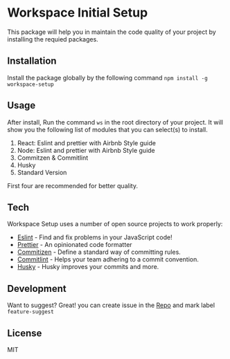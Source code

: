 # Workspace Initial Setup

This package will help you in maintain the code quality of your project by installing the requied packages.

## Installation

Install the package globally by the following command
`npm install -g workspace-setup`

## Usage

After install, Run the command `ws` in the root directory of your project. It will show you the following list of modules that you can select(s) to install.

1. React: Eslint and prettier with Airbnb Style guide
2. Node: Eslint and prettier with Airbnb Style guide
3. Commitzen & Commitlint
4. Husky
5. Standard Version

First four are recommended for better quality.

## Tech

Workspace Setup uses a number of open source projects to work properly:

- [Eslint](https://eslint.org/) - Find and fix problems in your JavaScript code!
- [Prettier](https://prettier.io/) - An opinionated code formatter
- [Commitizen](https://commitizen-tools.github.io/commitizen/) - Define a standard way of committing rules.
- [Commitlint](https://commitlint.js.org/) - Helps your team adhering to a commit convention.
- [Husky](https://typicode.github.io/husky/#/) - Husky improves your commits and more.

## Development

Want to suggest? Great!
you can create issue in the [Repo](https://github.com/jainaman23/workspace-setup) and mark label `feature-suggest`

## License

MIT
